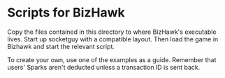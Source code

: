 # Scripts for BizHawk

Copy the files contained in this directory to where BizHawk's executable lives. Start up socketguy with a compatible layout. Then load the game in Bizhawk and start the relevant script.

To create your own, use one of the examples as a guide. Remember that users' Sparks aren't deducted unless a transaction ID is sent back.